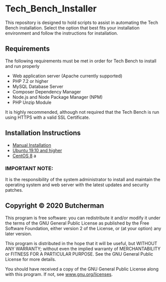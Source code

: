 # Tech_Bench_Installer

This repository is designed to hold scripts to assist in automating the Tech Bench installation.  Select the option that best fits your installation environment and follow the instructions for installation.

## Requirements

The following requirements must be met in order for Tech Bench to install and run properly

* Web application server (Apache currently supported)
* PHP 7.2 or higher
* MySQL Database Server
* Composer Dependency Manager
* Node.js and Node Package Manager (NPM)
* PHP Unzip Module

It is highly recommended, although not required that the Tech Bench is run using HTTPS with a valid SSL Certificate.

## Installation Instructions

* [Manual Installation](src/Manual_Installation/Instructions.md)
* [Ubuntu 19.10 and higher](src/Ubuntu_Server/Instructions.md)
* [CentOS 8](src/CentOS/Instructions.md)
a
### IMPORTANT NOTE:

It is the responsibility of the system administrator to install and maintain the operating system and web server with the latest updates and security patches.

## Copyright © 2020 Butcherman

This program is free software:  you can redistribute it and/or modify it under the terms of the GNU
General Public License as published by the Free Software Foundation, either version 2 of the License,
or (at your option) any later version.

This program is distributed in the hope that it will be useful, but WITHOUT ANY WARRANTY; without even
the implied warranty of MERCHANTABILITY or FITNESS FOR A PARTICULAR PURPOSE.  See the GNU General Public
License for more details.

You should have received a copy of the GNU General Public License along with this program.  If not, see
www.gnu.org/licenses.